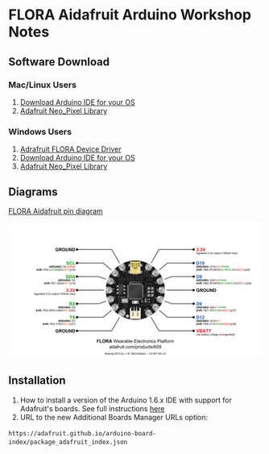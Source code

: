 # FLORA Aidafruit Arduino Workshop Notes

## Software Download

### Mac/Linux Users
1. [Download Arduino IDE for your OS](https://www.arduino.cc/en/Main/Software)
2. [Adafruit Neo_Pixel Library](https://github.com/adafruit/Adafruit_NeoPixel)

### Windows Users
1. [Adrafruit FLORA Device Driver](https://learn.adafruit.com/getting-started-with-flora/windows-setup)
2. [Download Arduino IDE for your OS](https://www.arduino.cc/en/Main/Software)
3. [Adafruit Neo_Pixel Library](https://github.com/adafruit/Adafruit_NeoPixel)

## Diagrams

[FLORA Aidafruit pin diagram](https://learn.adafruit.com/assets/2845)

![](/images/flora_pinout.png)

## Installation
1. How to install a version of the Arduino 1.6.x IDE with support for Adafruit's boards. See full instructions [here](https://learn.adafruit.com/adafruit-arduino-ide-setup/arduino-1-dot-6-x-ide)
2. URL to the new Additional Boards Manager URLs option:

`https://adafruit.github.io/arduino-board-index/package_adafruit_index.json`



